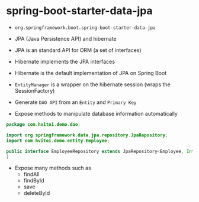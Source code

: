 # spring-boot-starter-data-jpa

- `org.springframework.boot.spring-boot-starter-data-jpa`

- JPA (Java Persistence API) and hibernate
- JPA is an standard API for ORM (a set of interfaces)
- Hibernate implements the JPA interfaces
- Hibernate is the default implementation of JPA on Spring Boot
- `EntityManager` is a wrapper on the hibernate session (wraps the SessionFactory)

- Generate `DAO API` from an `Entity` and `Primary Key`
- Expose methods to manipulate database information automatically

```java
package com.hvitoi.demo.dao;

import org.springframework.data.jpa.repository.JpaRepository;
import com.hvitoi.demo.entity.Employee;

public interface EmployeeRepository extends JpaRepository<Employee, Integer> {
}
```

- Expose many methods such as
  - findAll
  - findById
  - save
  - deleteById
